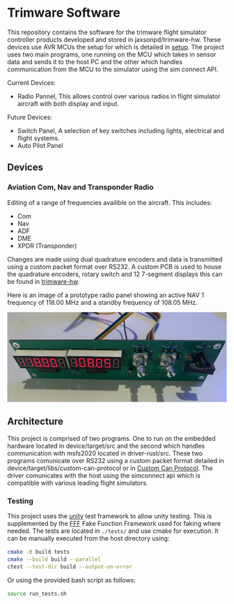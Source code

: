 # Trimware Software

This repository contains the software for the trimware flight simulator controller products developed and stored in jaxsonpd/trimware-hw. These devices use AVR MCUs the setup for which is detailed in [setup](SETUP.md). The project uses two main programs, one running on the MCU which takes in sensor data and sends it to the host PC and the other which handles communication from the MCU to the simulator using the sim connect API. 

Current Devices:

- Radio Pannel, This allows control over various radios in flight simulator aircraft with both display and input.

Future Devices:

- Switch Panel, A selection of key switches including lights, electrical and flight systems.
- Auto Pilot Panel

## Devices

### Aviation Com, Nav and Transponder Radio

Editing of a range of frequencies availible on the aircraft. This includes:

- Com
- Nav
- ADF
- DME
- XPDR (Transponder)

Changes are made using dual quadrature encoders and data is transmitted using a custom packet format over RS232. A custom PCB is used to house the quadrature encoders, rotary switch and 12 7-segment displays this can be found in [trimware-hw](https://github.com/jaxsonpd/trimware-hw).

Here is an image of a prototype radio panel showing an active NAV 1 frequency of 118.00 MHz and a standby frequency of 108.05 MHz.

![Input Device for Radio](docs/photos/IMG_6265.jpeg)

## Architecture

This project is comprised of two programs. One to run on the embedded hardware located in device/target/src and the second which handles communication with msfs2020 located in driver-rust/src. These two programs comunicate over RS232 using a custom packet format detailed in device/target/libs/custom-can-protocol or in [Custom Can Protocol](https://github.com/jaxsonpd/custom-can-protocol). The driver comunicates with the host using the simconnect api which is compatible with various leading flight simulators.

### Testing

This project uses the [unity](https://github.com/ThrowTheSwitch/Unity) test framework to allow unity testing. This is supplemented by the [FFF](https://github.com/meekrosoft/fff) Fake Function Framework used for faking where needed. The tests are located in `./tests/` and use cmake for execution. It can be manually executed from the host directory using:

```bash
cmake -B build tests
cmake --build build --parallel
ctest --test-dir build --output-on-error
```

Or using the provided bash script as follows:

```bash
source run_tests.sh
```
